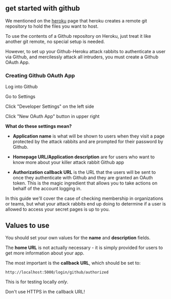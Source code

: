 ## get started with github

We mentioned on the [heroku](heroku.md) page that heroku
creates a remote git repository to hold the files you 
want to host.

To use the contents of a Github repository on Heroku,
just treat it like another git remote, no special setup
is needed.

However, to set up your Github-Heroku attack rabbits to 
authenticate a user via Github, and mercilessly attack
all intruders, you must create a Github OAuth App.

### Creating Github OAuth App

Log into Github

Go to Settings

Click "Developer Settings" on the left side

Click  "New OAuth App" button in upper right

**What do these settings mean?**

* **Application name** is what will be shown to users when they visit
    a page protected by the attack rabbits and are prompted for
    their password by Github.

* **Homepage URL/Application description** are for users who want to know more 
    about your killer attack rabbit Github app

* **Authorization callback URL** is the URL that the users will be sent to
    once they authenticate with Github and they are granted an OAuth token.
    This is the magic ingredient that allows you to take actions on behalf
    of the account logging in.

In this guide we'll cover the case of checking membership in organizations or teams,
but what your attack rabbits end up doing to determine if a user is allowed to
access your secret pages is up to you.

## Values to use

You should set your own values for the **name** and **description** fields.

The **home URL** is not actually necessary - it is simply provided for users to
get more information about your app.

The most important is the **callback URL**, which should be set to:

    http://localhost:5000/login/github/authorized

This is for testing locally *only*.

Don't use HTTPS in the callback URL!

